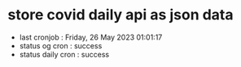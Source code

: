 # store covid daily api as json data

- last cronjob : Friday, 26 May 2023 01:01:17
- status og cron : success
- status daily cron : success
      
      